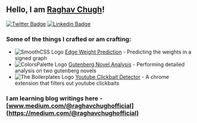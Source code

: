 ## Hello, I am [Raghav Chugh](https://github.com/raghavchugh21)!

[![Twitter Badge](https://img.shields.io/badge/-@raghavchugh21-1ca0f1?style=flat-square&labelColor=1ca0f1&logo=twitter&logoColor=white&link=https://twitter.com/raghavchugh21)](https://twitter.com/raghavchugh21)
[![Linkedin Badge](https://img.shields.io/badge/-raghavchughofficial-blue?style=flat-square&logo=Linkedin&logoColor=white&link=https://www.linkedin.com/in/raghavchughofficial/)](https://www.linkedin.com/in/raghavchughofficial/)

<!-- This is taken from https://github.com/maddhruv/npm-statistics -->

### Some of the things I crafted or am crafting:

- ![SmoothCSS Logo](https://colorspalette.design/logo-16.png) [Edge Weight Prediction](https://github.com/raghavchugh21/Edge-Weight-Prediction) - Predicting the weights in a signed graph
- ![ColorsPalette Logo](https://colorspalette.design/logo-16.png) [Gutenberg Novel Analysis](https://github.com/raghavchugh21/NLP-Project-2) - Performing detailed analysis on two gutenberg novels
- ![The Boilerplates Logo](https://colorspalette.design/logo-16.png) [Youtube Clickbait Detector](https://github.com/raghavchugh21/extension-bp) - A chrome extension that filters out youtube clickbaits

### I am learning blog writings here - [www.medium.com/@raghavchughofficial](https://medium.com/@raghavchughofficial)
